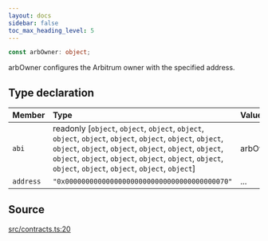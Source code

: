 ```yaml
---
layout: docs
sidebar: false
toc_max_heading_level: 5
---
```


```ts
const arbOwner: object;
```

arbOwner configures the Arbitrum owner with the specified address.

## Type declaration

| Member | Type | Value |
| :------ | :------ | :------ |
| `abi` | readonly [`object`, `object`, `object`, `object`, `object`, `object`, `object`, `object`, `object`, `object`, `object`, `object`, `object`, `object`, `object`, `object`, `object`, `object`, `object`, `object`, `object`, `object`, `object`, `object`, `object`, `object`, `object`] | arbOwnerABI |
| `address` | `"0x0000000000000000000000000000000000000070"` | ... |

## Source

[src/contracts.ts:20](https://github.com/OffchainLabs/arbitrum-orbit-sdk/blob/9d5595a042e42f7d6b9af10a84816c98ea30f330/src/contracts.ts#L20)
